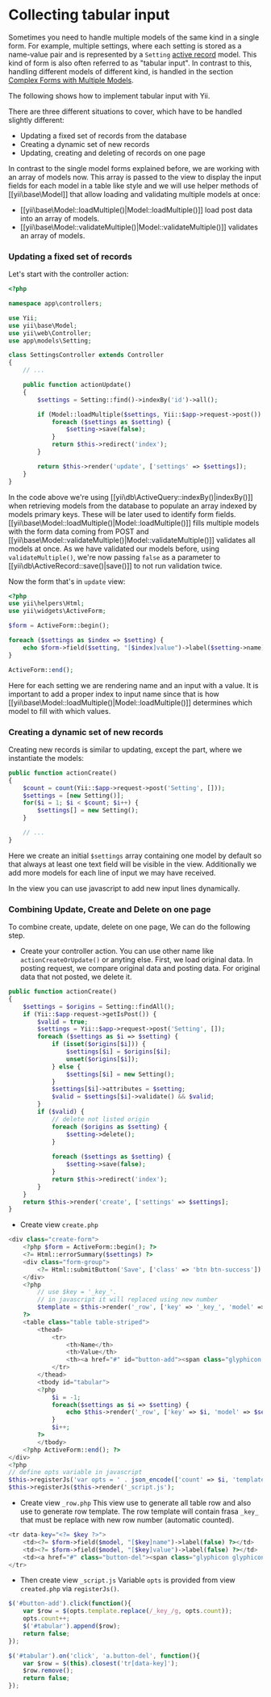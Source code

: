 Collecting tabular input
========================

Sometimes you need to handle multiple models of the same kind in a single form. For example, multiple settings, where
each setting is stored as a name-value pair and is represented by a `Setting` [active record](db-active-record.md) model.
This kind of form is also often referred to as "tabular input".
In contrast to this, handling different models of different kind, is handled in the section
[Complex Forms with Multiple Models](input-multiple-models.md).

The following shows how to implement tabular input with Yii.

There are three different situations to cover, which have to be handled slightly different:
- Updating a fixed set of records from the database
- Creating a dynamic set of new records
- Updating, creating and deleting of records on one page

In contrast to the single model forms explained before, we are working with an array of models now.
This array is passed to the view to display the input fields for each model in a table like style and we
will use helper methods of [[yii\base\Model]] that allow loading and validating multiple models at once:

- [[yii\base\Model::loadMultiple()|Model::loadMultiple()]] load post data into an array of models.
- [[yii\base\Model::validateMultiple()|Model::validateMultiple()]] validates an array of models.

### Updating a fixed set of records

Let's start with the controller action:

```php
<?php

namespace app\controllers;

use Yii;
use yii\base\Model;
use yii\web\Controller;
use app\models\Setting;

class SettingsController extends Controller
{
    // ...

    public function actionUpdate()
    {
        $settings = Setting::find()->indexBy('id')->all();

        if (Model::loadMultiple($settings, Yii::$app->request->post()) && Model::validateMultiple($settings)) {
            foreach ($settings as $setting) {
                $setting->save(false);
            }
            return $this->redirect('index');
        }

        return $this->render('update', ['settings' => $settings]);
    }
}
```

In the code above we're using [[yii\db\ActiveQuery::indexBy()|indexBy()]] when retrieving models from the database to populate an array indexed by models primary keys.
These will be later used to identify form fields. [[yii\base\Model::loadMultiple()|Model::loadMultiple()]] fills multiple
models with the form data coming from POST
and [[yii\base\Model::validateMultiple()|Model::validateMultiple()]] validates all models at once.
As we have validated our models before, using `validateMultiple()`, we're now passing `false` as
a parameter to [[yii\db\ActiveRecord::save()|save()]] to not run validation twice.

Now the form that's in `update` view:

```php
<?php
use yii\helpers\Html;
use yii\widgets\ActiveForm;

$form = ActiveForm::begin();

foreach ($settings as $index => $setting) {
    echo $form->field($setting, "[$index]value")->label($setting->name);
}

ActiveForm::end();
```

Here for each setting we are rendering name and an input with a value. It is important to add a proper index
to input name since that is how [[yii\base\Model::loadMultiple()|Model::loadMultiple()]] determines which model to fill with which values.

### Creating a dynamic set of new records

Creating new records is similar to updating, except the part, where we instantiate the models:

```php
public function actionCreate()
{
    $count = count(Yii::$app->request->post('Setting', []));
    $settings = [new Setting()];
    for($i = 1; $i < $count; $i++) {
        $settings[] = new Setting();
    }

    // ...
}
```

Here we create an initial `$settings` array containing one model by default so that always at least one text field will be
visible in the view. Additionally we add more models for each line of input we may have received.

In the view you can use javascript to add new input lines dynamically.

### Combining Update, Create and Delete on one page

To combine create, update, delete on one page, We can do the following step.
* Create your controller action. You can use other name like `actionCreateOrUpdate()` or anyting else.
First, we load original data. In posting request, we compare original data and posting data. For original data that
not posted, we delete it.
```php
public function actionCreate()
{
    $settings = $origins = Setting::findAll();
    if (Yii::$app-request->getIsPost()) {
        $valid = true;
        $settings = Yii::$app->request->post('Setting', []);
        foreach ($settings as $i => $setting) {
            if (isset($origins[$i])) {
                $settings[$i] = $origins[$i];
                unset($origins[$i]);
            } else {
                $settings[$i] = new Setting();
            }
            $settings[$i]->attributes = $setting;
            $valid = $settings[$i]->validate() && $valid;
        }
        if ($valid) {
            // delete not listed origin
            foreach ($origins as $setting) {
                $setting->delete();
            }
            
            foreach ($settings as $setting) {
                $setting->save(false);
            }
            return $this->redirect('index');
        }
    }
    return $this->render('create', ['settings' => $settings];
}
```

* Create view `create.php`

```php
<div class="create-form">
    <?php $form = ActiveForm::begin(); ?>
    <?= Html::errorSummary($settings) ?>
    <div class="form-group">
        <?= Html::submitButton('Save', ['class' => 'btn btn-success']) ?>
    </div>
    <?php
        // use $key = '_key_'.
        // in javascript it will replaced using new number
        $template = $this->render('_row', ['key' => '_key_', 'model' => new Setting(), 'form' => $form]);
    ?>
    <table class="table table-striped">
        <thead>
            <tr>
                <th>Name</th>
                <th>Value</th>
                <th><a href="#" id="button-add"><span class="glyphicon glyphicon-plus"></span></a></th>
            </tr>
        </thead>
        <tbody id="tabular">
        <?php 
            $i = -1;
            foreach($settings as $i => $setting) {
                echo $this->render('_row', ['key' => $i, 'model' => $setting, 'form' => $form]);
            }
            $i++;
        ?>
        </tbody>
    <?php ActiveForm::end(); ?>
</div>
<?php
// define opts variable in javascript
$this->registerJs('var opts = ' . json_encode(['count' => $i, 'template' => $template]) . ';');
$this->registerJs($this->render('_script.js');
```

* Create view `_row.php`
This view use to generate all table row and also use to generate row template.
The row template will contain frasa `_key_` that must be replace with new row number (automatic counted).
```php
<tr data-key="<?= $key ?>">
    <td><?= $form->field($model, "[$key]name")->label(false) ?></td>
    <td><?= $form->field($model, "[$key]value")->label(false) ?></td>
    <td><a href="#" class="button-del"><span class="glyphicon glyphicon-trush"></span></a></td>
</tr>
```

* Then create view `_script.js`
Variable `opts` is provided from view `created.php` via `registerJs()`.
```javascript
$('#button-add').click(function(){
    var $row = $(opts.template.replace(/_key_/g, opts.count));
    opts.count++;
    $('#tabular').append($row);
    return false;
});

$('#tabular').on('click', 'a.button-del', function(){
    var $row = $(this).closest('tr[data-key]');
    $row.remove();
    return false;
});
```